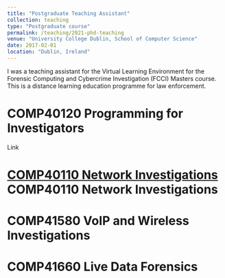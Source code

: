 ```yaml
---
title: "Postgraduate Teaching Assistant"
collection: teaching
type: "Postgraduate course"
permalink: /teaching/2021-phd-teaching
venue: "University College Dublin, School of Computer Science"
date: 2017-02-01
location: "Dublin, Ireland"
---
```


I was a teaching assistant for the Virtual Learning Environment for the Forensic Computing and Cybercrime Investigation (FCCI) Masters course. This is a distance learning education programme for law enforcement.

COMP40120 Programming for Investigators
======
Link

[COMP40110 Network Investigations](https://www.google.com)
COMP40110 Network Investigations 
======

COMP41580 VoIP and Wireless Investigations
======

COMP41660 Live Data Forensics
======
